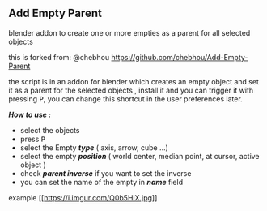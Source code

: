 ## Add Empty Parent
blender addon to create one or more empties as a parent for all selected objects

this is forked from: @chebhou https://github.com/chebhou/Add-Empty-Parent

the script is in an addon for blender  which creates an empty object and set it as a parent for the selected objects , install it and you can trigger it with pressing <kbd>P</kbd>, you can change this shortcut in the user preferences later.

***How to use :***

 - select the objects
 - press <kbd>P</kbd>
 - select the Empty ***type*** ( axis, arrow, cube ...)
 - select the empty ***position*** ( world center, median point, at cursor, active object )
 - check ***parent inverse*** if you want to set the inverse
 - you can set the name of the empty in ***name*** field

example [[https://i.imgur.com/Q0b5HiX.jpg]]

